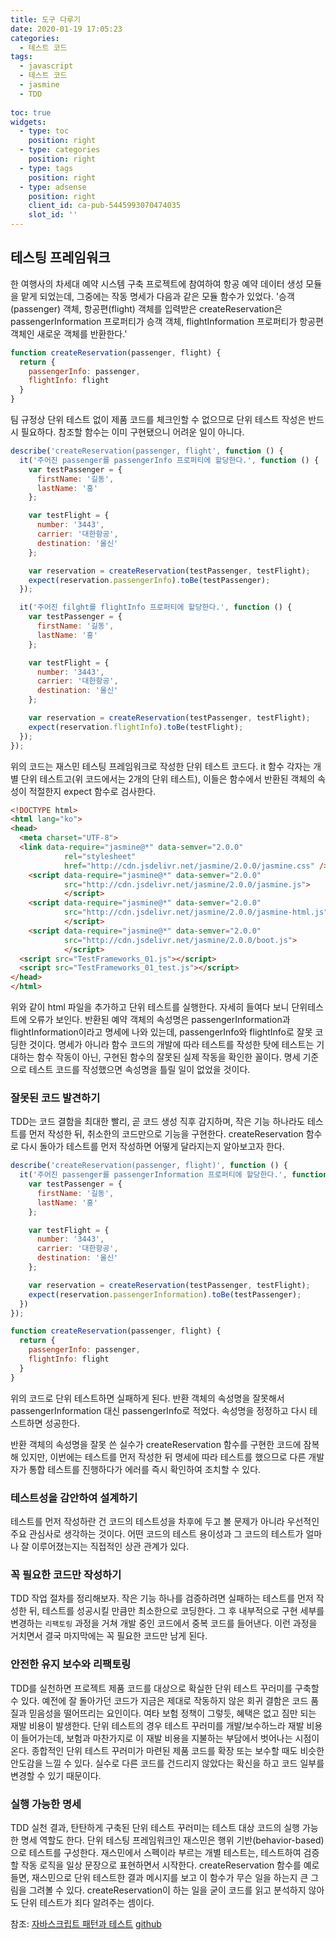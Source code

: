 ```yaml
---
title: 도구 다루기
date: 2020-01-19 17:05:23
categories:
  - 테스트 코드
tags:
  - javascript
  - 테스트 코드
  - jasmine
  - TDD
  
toc: true
widgets:
  - type: toc
    position: right
  - type: categories
    position: right
  - type: tags
    position: right
  - type: adsense
    position: right
    client_id: ca-pub-5445993070474035
    slot_id: ''
---
```


## 테스팅 프레임워크

한 여행사의 차세대 예약 시스템 구축 프로젝트에 참여하여 항공 예약 데이터 생성 모듈을 맡게 되었는데, 그중에는 작동 명세가 다음과 같은 모듈 함수가 있었다.
'승객(passenger) 객체, 항공편(flight) 객체를 입력받은 createReservation은 passengerInformation 프로퍼티가 승객 객체, flightInformation 프로퍼티가 항공편 객체인 새로운 객체를 반환한다.'

<!-- more -->

```javascript
function createReservation(passenger, flight) {
  return {
    passengerInfo: passenger,
    flightInfo: flight
  }
}
```

팀 규정상 단위 테스트 없이 제품 코드를 체크인할 수 없으므로 단위 테스트 작성은 반드시 필요하다.
참조할 함수는 이미 구현됐으니 어려운 일이 아니다.

```javascript
describe('createReservation(passenger, flight', function () {
  it('주어진 passenger를 passengerInfo 프로퍼티에 할당한다.', function () {
    var testPassenger = {
      firstName: '길동',
      lastName: '홍'
    };

    var testFlight = {
      number: '3443',
      carrier: '대한항공',
      destination: '울신'
    };

    var reservation = createReservation(testPassenger, testFlight);
    expect(reservation.passengerInfo).toBe(testPassenger);
  });

  it('주어진 filght를 flightInfo 프로퍼티에 할당한다.', function () {
    var testPassenger = {
      firstName: '길동',
      lastName: '홍'
    };

    var testFlight = {
      number: '3443',
      carrier: '대한항공',
      destination: '울신'
    };

    var reservation = createReservation(testPassenger, testFlight);
    expect(reservation.flightInfo).toBe(testFlight);
  });
});
```

위의 코드는 재스민 테스팅 프레임워크로 작성한 단위 테스트 코드다.
it 함수 각자는 개별 단위 테스트고(위 코드에서는 2개의 단위 테스트), 이들은 함수에서 반환된 객체의 속성이 적절한지 expect 함수로 검사한다.

```html
<!DOCTYPE html>
<html lang="ko">
<head>
  <meta charset="UTF-8">
  <link data-require="jasmine@*" data-semver="2.0.0"
            rel="stylesheet"
            href="http://cdn.jsdelivr.net/jasmine/2.0.0/jasmine.css" />
    <script data-require="jasmine@*" data-semver="2.0.0"
            src="http://cdn.jsdelivr.net/jasmine/2.0.0/jasmine.js">
            </script>
    <script data-require="jasmine@*" data-semver="2.0.0"
            src="http://cdn.jsdelivr.net/jasmine/2.0.0/jasmine-html.js">
            </script>
    <script data-require="jasmine@*" data-semver="2.0.0"
            src="http://cdn.jsdelivr.net/jasmine/2.0.0/boot.js">
            </script>
  <script src="TestFrameworks_01.js"></script>
  <script src="TestFrameworks_01_test.js"></script>
</head>
</html>
```

위와 같이 html 파일을 추가하고 단위 테스트를 실행한다.
자세히 들여다 보니 단위테스트에 오류가 보인다. 반환된 예약 객체의 속성명은 passengerInformation과 flightInformation이라고 명세에 나와 있는데, passengerInfo와 flightInfo로 잘못 코딩한 것이다. 명세가 아니라 함수 코드의 개발에 따라 테스트를 작성한 탓에 테스트는 기대하는 함수 작동이 아닌, 구현된 함수의 잘못된 실제 작동을 확인한 꼴이다. 명세 기준으로 테스트 코드를 작성했으면 속성명을 틀릴 일이 없었을 것이다.

### 잘못된 코드 발견하기

TDD는 코드 결함을 최대한 빨리, 곧 코드 생성 직후 감지하며, 작은 기능 하나라도 테스트를 먼저 작성한 뒤, 취소한의 코드만으로 기능을 구현한다.
createReservation 함수로 다시 돌아가 테스트를 먼저 작성하면 어떻게 달라지는지 알아보고자 한다.

```javascript
describe('createReservation(passenger, flight)', function () {
  it('주어진 passenger를 passengerInformation 프로퍼티에 할당한다.', function () {
    var testPassenger = {
      firstName: '길동',
      lastName: '홍'
    };

    var testFlight = {
      number: '3443',
      carrier: '대한항공',
      destination: '울신'
    };

    var reservation = createReservation(testPassenger, testFlight);
    expect(reservation.passengerInformation).toBe(testPassenger);
  })
});
```

```javascript
function createReservation(passenger, flight) {
  return {
    passengerInfo: passenger,
    flightInfo: flight
  }
}
```

위의 코드로 단위 테스트하면 실패하게 된다.
반환 객체의 속성명을 잘못해서 passengerInformation 대신 passengerInfo로 적었다. 속성명을 정정하고 다시 테스트하면 성공한다.

반환 객체의 속성명을 잘못 쓴 실수가 createReservation 함수를 구현한 코드에 잠복해 있지만, 이번에는 테스트를 먼저 작성한 뒤 명세에 따라 테스트를 했으므로 다른 개발자가 통합 테스트를 진행하다가 에러를 즉시 확인하여 조치할 수 있다.

### 테스트성을 감안하여 설계하기

테스트를 먼저 작성하란 건 코드의 테스트성을 차후에 두고 볼 문제가 아니라 우선적인 주요 관심사로 생각하는 것이다. 어떤 코드의 테스트 용이성과 그 코드의 테스트가 얼마나 잘 이루어졌는지는 직접적인 상관 관계가 있다.

### 꼭 필요한 코드만 작성하기

TDD 작업 절차를 정리해보자. 작은 기능 하나를 검증하려면 실패하는 테스트를 먼저 작성한 뒤, 테스트를 성공시킬 만큼만 최소한으로 코딩한다. 그 후 내부적으로 구현 세부를 변경하는 `리팩토링` 과정을 거쳐 개발 중인 코드에서 중복 코드를 들어낸다. 이런 과정을 거치면서 결국 마지막에는 꼭 필요한 코드만 남게 된다.

### 안전한 유지 보수와 리팩토링

TDD를 실천하면 프로젝트 제품 코드를 대상으로 확실한 단위 테스트 꾸러미를 구축할 수 있다. 예전에 잘 돌아가던 코드가 지금은 제대로 작동하지 않은 회귀 결함은 코드 품질과 믿음성을 떨어뜨리는 요인이다.
여타 보험 정책이 그렇듯, 혜택은 없고 짐만 되는 재발 비용이 발생한다. 단위 테스트의 경우 테스트 꾸러미를 개발/보수하느라 재발 비용이 들어가는데, 보험과 마찬가지로 이 재발 비용을 지불하는 부담에서 벗어나는 시점이 온다.
종합적인 단위 테스트 꾸러미가 마련된 제품 코드를 확장 또는 보수할 때도 비슷한 안도감을 느낄 수 있다. 실수로 다른 코드를 건드리지 않았다는 확신을 하고 코드 일부를 변경할 수 있기 때문이다.

### 실행 가능한 명세

TDD 실천 결과, 탄탄하게 구축된 단위 테스트 꾸러미는 테스트 대상 코드의 실행 가능한 명세 역할도 한다. 단위 테스팅 프레임워크인 재스민은 행위 기반(behavior-based) 으로 테스트를 구성한다. 재스민에서 스펙이라 부르는 개별 테스트는, 테스트하여 검증할 작동 로직을 일상 문장으로 표현하면서 시작한다.
createReservation 함수를 예로 들면, 재스민으로 단위 테스트한 결과 메시지를 보고 이 함수가 무슨 일을 하는지 큰 그림을 그려볼 수 있다. createReservation이 하는 일을 굳이 코드를 읽고 분석하지 않아도 단위 테스트가 죄다 알려주는 셈이다.

참조: [자바스크립트 패턴과 테스트](http://www.yes24.com/Product/Goods/33211518?Acode=101)
[github](https://github.com/kkangil/javascript-pattern-test)
